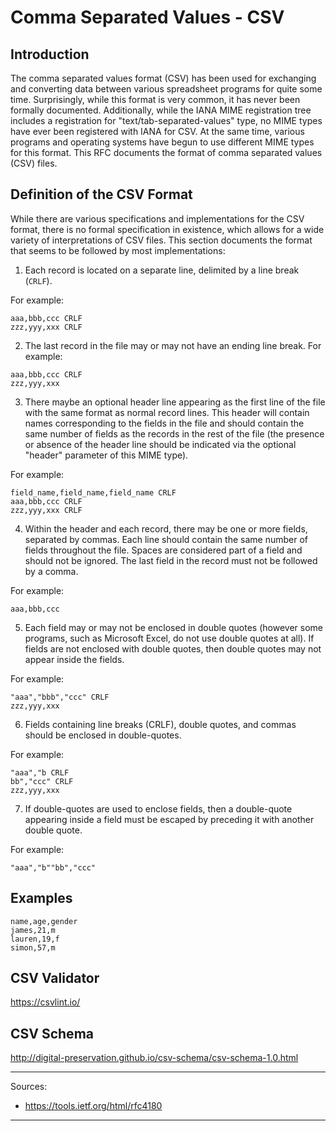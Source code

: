 # Comma Separated Values - CSV

## Introduction

The comma separated values format (CSV) has been used for exchanging and converting data between various spreadsheet programs for quite some time. Surprisingly, while this format is very common, it has never been formally documented. Additionally, while the IANA MIME registration tree includes a registration for "text/tab-separated-values" type, no MIME types have ever been registered with IANA for CSV. At the same time, various programs and operating systems have begun to use different MIME types for this format. This RFC documents the format of comma separated values (CSV) files.

## Definition of the CSV Format

While there are various specifications and implementations for the CSV format, there is no formal specification in existence, which allows for a wide variety of interpretations of CSV files.  This section documents the format that seems to be followed by most implementations:

1.  Each record is located on a separate line, delimited by a line break (`CRLF`).  

   For example:

   ```
   aaa,bbb,ccc CRLF
   zzz,yyy,xxx CRLF
   ```

2.  The last record in the file may or may not have an ending line break.  For example:

   ```
   aaa,bbb,ccc CRLF
   zzz,yyy,xxx
   ```

3.  There maybe an optional header line appearing as the first line of the file with the same format as normal record lines.  This header will contain names corresponding to the fields in the file and should contain the same number of fields as the records in the rest of the file (the presence or absence of the header line should be indicated via the optional "header" parameter of this MIME type).  

   For example:

   ```
   field_name,field_name,field_name CRLF
   aaa,bbb,ccc CRLF
   zzz,yyy,xxx CRLF
   ```
       
4.  Within the header and each record, there may be one or more fields, separated by commas.  Each line should contain the same number of fields throughout the file.  Spaces are considered part of a field and should not be ignored.  The last field in the record must not be followed by a comma.  
       
   For example:

   ```
   aaa,bbb,ccc
   ```

5.  Each field may or may not be enclosed in double quotes (however some programs, such as Microsoft Excel, do not use double quotes at all).  If fields are not enclosed with double quotes, then double quotes may not appear inside the fields.  

   For example:

   ```
   "aaa","bbb","ccc" CRLF
   zzz,yyy,xxx
   ```

6.  Fields containing line breaks (CRLF), double quotes, and commas should be enclosed in double-quotes.  

   For example:

   ```
   "aaa","b CRLF
   bb","ccc" CRLF
   zzz,yyy,xxx
   ```

7.  If double-quotes are used to enclose fields, then a double-quote appearing inside a field must be escaped by preceding it with another double quote.  

   For example:

   ```
   "aaa","b""bb","ccc"
   ```
   
## Examples

```
name,age,gender
james,21,m
lauren,19,f
simon,57,m
```

## CSV Validator

https://csvlint.io/

## CSV Schema

http://digital-preservation.github.io/csv-schema/csv-schema-1.0.html

--- 

Sources:
* https://tools.ietf.org/html/rfc4180
---